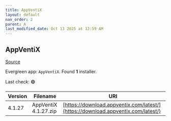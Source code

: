 ```yaml
---
title: AppVentiX
layout: default
nav_order: 2
parent: A
last_modified_date: Oct 13 2025 at 12:59 AM
---
```


## AppVentiX

[Source](https://appventix.com/)

Evergreen app: `AppVentiX`. Found **1** installer.

Last check: 🟢

| Version | Filename             | URI                                                                              |
| ------- | -------------------- | -------------------------------------------------------------------------------- |
| 4.1.27  | AppVentiX 4.1.27.zip | [https://download.appventix.com/latest/](https://download.appventix.com/latest/) |
